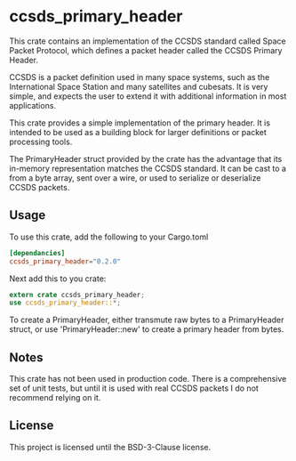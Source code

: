 # ccsds\_primary\_header
This crate contains an implementation of the CCSDS standard
called Space Packet Protocol, which defines a packet header
called the CCSDS Primary Header.


CCSDS is a packet definition used in many space systems, such as the
International Space Station and many satellites and cubesats.
It is very simple, and expects the user to extend it with additional
information in most applications. 


This crate provides a simple implementation of the
primary header. It is intended to be used as a building
block for larger definitions or packet processing tools.

The PrimaryHeader struct provided by the crate has the
advantage that its in-memory representation matches the
CCSDS standard. It can be cast to a from a 
byte array, sent over a wire, or used to serialize or
deserialize CCSDS packets.


## Usage
To use this crate, add the following to your Cargo.toml
```toml
[dependancies]
ccsds_primary_header="0.2.0"
```

Next add this to you crate:
```rust
extern crate ccsds_primary_header;
use ccsds_primary_header::*;
```

To create a PrimaryHeader, either transmute raw bytes to
a PrimaryHeader struct, or use 'PrimaryHeader::new' to
create a primary header from bytes.

## Notes
This crate has not been used in production code. There is
a comprehensive set of unit tests, but until it is used with
real CCSDS packets I do not recommend relying on it.

## License
This project is licensed until the BSD-3-Clause license.

